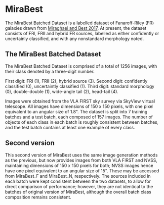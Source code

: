 # MiraBest

The MiraBest Batched Dataset is a labelled dataset of Fanaroff-Riley (FR) galaxies drawn from [Miraghaei and Best 2017](https://academic.oup.com/mnras/article/466/4/4346/2843096). At present, the dataset consists of FRI, FRII and hybrid FR sources, labelled as either confidently or uncertainly classified, and with any nonstandard morphology noted.

## The MiraBest Batched Dataset

The MiraBest Batched Dataset is comprised of a total of 1256 images, with their class denoted by a three-digit number.

First digit: FRI (1), FRII (2), hybrid source (3).
Second digit: confidently classified (0), uncertaintly classified (1).
Third digit: standard morphology (0), double-double (1), wide-angle tail (2), head-tail (4).

Images were obtained from the VLA FIRST sky survey via SkyView virtual telescope.  All images have dimensions of 150 x 150 pixels, with one pixel equivalent to an angular size of 1.8". The dataset is split into 7 training batches and a test batch, each composed of 157 images. The number of objects of each class in each batch is roughly consistent between batches, and the test batch contains at least one example of every class.

## Second version

This second version of MiraBest uses the same image generation methods as the previous, but now provides images from both VLA FIRST and NVSS, maintaining dimensions of 150 x 150 pixels for both; NVSS images hence have one pixel equivalent to an angular size of 15". These may be accessed from MiraBest_F and MiraBest_N, respectively. The sources included in each batch were kept consistent between the two datasets, to allow for direct comparison of performance; however, they are not identical to the batches of original version of MiraBest, although the overall batch class composition remains consistent.
